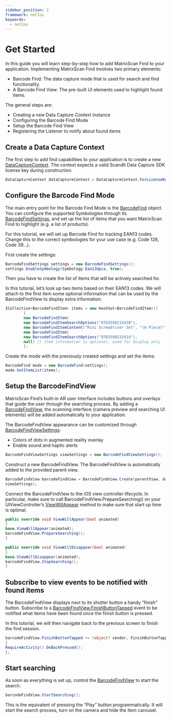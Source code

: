 ```yaml
---
sidebar_position: 2
framework: netIos
keywords:
  - netIos
---
```


# Get Started

In this guide you will learn step-by-step how to add MatrixScan Find to your application. Implementing MatrixScan Find involves two primary elements:

- Barcode Find: The data capture mode that is used for search and find functionality.
- A Barcode Find View: The pre-built UI elements used to highlight found items.

The general steps are:

- Creating a new Data Capture Context instance
- Configuring the Barcode Find Mode
- Setup the Barcode Find View
- Registering the Listener to notify about found items

## Create a Data Capture Context

The first step to add find capabilities to your application is to create a new [DataCaptureContext](https://docs.scandit.com/7.6/data-capture-sdk/dotnet.ios/core/api/data-capture-context.html#class-scandit.datacapture.core.DataCaptureContext). The context expects a valid Scandit Data Capture SDK license key during construction.

```csharp
DataCaptureContext dataCaptureContext = DataCaptureContext.ForLicenseKey("-- ENTER YOUR SCANDIT LICENSE KEY HERE --");
```

## Configure the Barcode Find Mode

The main entry point for the Barcode Find Mode is the [BarcodeFind](https://docs.scandit.com/7.6/data-capture-sdk/dotnet.ios/barcode-capture/api/barcode-find.html#class-scandit.datacapture.barcode.find.BarcodeFind) object. You can configure the supported Symbologies through its [BarcodeFindSettings](https://docs.scandit.com/7.6/data-capture-sdk/dotnet.ios/barcode-capture/api/barcode-find-settings.html#class-scandit.datacapture.barcode.find.BarcodeFindSettings), and set up the list of items that you want MatrixScan Find to highlight (e.g. a list of products).

For this tutorial, we will set up Barcode Find for tracking EAN13 codes. Change this to the correct symbologies for your use case (e.g. Code 128, Code 39…).

First create the settings:

```csharp
BarcodeFindSettings settings = new BarcodeFindSettings();
settings.EnableSymbology(Symbology.Ean13Upca, true);
```

Then you have to create the list of items that will be actively searched for.

In this tutorial, let’s look up two items based on their EAN13 codes. We will attach to the first item some optional information that can be used by the BarcodeFindView to display extra information.

```csharp
ICollection<BarcodeFindItem> items = new HashSet<BarcodeFindItem>()
        {
        new BarcodeFindItem(
        new BarcodeFindItemSearchOptions("9783598215438"),
        new BarcodeFindItemContent("Mini Screwdriver Set", "(6-Piece)", null)),
        new BarcodeFindItem(
        new BarcodeFindItemSearchOptions("9783598215414"),
        null) // Item information is optional, used for display only
        };
```

Create the mode with the previously created settings and set the items:

```csharp
BarcodeFind mode = new BarcodeFind(settings);
mode.SetItemList(items);
```

## Setup the BarcodeFindView

MatrixScan Find’s built-in AR user interface includes buttons and overlays that guide the user through the searching process. By adding a [BarcodeFindView](https://docs.scandit.com/7.6/data-capture-sdk/dotnet.ios/barcode-capture/api/ui/barcode-find-view.html#class-scandit.datacapture.barcode.find.ui.BarcodeFindView), the scanning interface (camera preview and searching UI elements) will be added automatically to your application.

The BarcodeFindView appearance can be customized through [BarcodeFindViewSettings](https://docs.scandit.com/7.6/data-capture-sdk/dotnet.ios/barcode-capture/api/ui/barcode-find-view-settings.html#class-scandit.datacapture.barcode.find.ui.BarcodeFindViewSettings):

- Colors of dots in augmented reality overlay
- Enable sound and haptic alerts

```csharp
BarcodeFindViewSettings viewSettings = new BarcodeFindViewSettings();
```

Construct a new BarcodeFindView. The BarcodeFindView is automatically added to the provided parent view.

```csharp
BarcodeFindView barcodeFindView = BarcodeFindView.Create(parentView, dataCaptureContext, barcodeFind,
viewSettings);
```

Connect the BarcodeFindView to the iOS view controller lifecycle. In particular, make sure to call BarcodeFindView.PrepareSearching() on your UIViewController’s [ViewWillAppear](https://learn.microsoft.com/en-us/dotnet/api/uikit.uiviewcontroller.viewwillappear) method to make sure that start up time is optimal.

```csharp
public override void ViewWillAppear(bool animated)
{
base.ViewWillAppear(animated);
barcodeFindView.PrepareSearching();
}

public override void ViewWillDisappear(bool animated)
{
base.ViewWillDisappear(animated);
barcodeFindView.StopSearching();
}
```

## Subscribe to view events to be notified with found items

The BarcodeFindView displays next to its shutter button a handy “finish” button. Subscribe to a [BarcodeFindView.FinishButtonTapped](https://docs.scandit.com/7.6/data-capture-sdk/dotnet.ios/barcode-capture/api/ui/barcode-find-view.html#property-scandit.datacapture.barcode.find.ui.BarcodeFindView.FinishButtonTapped) event to be notified what items have been found once the finish button is pressed.

In this tutorial, we will then navigate back to the previous screen to finish the find session.

```csharp
barcodeFindView.FinishButtonTapped += (object? sender, FinishButtonTappedEventArgs e) =>
{
RequireActivity().OnBackPressed();
};
```

## Start searching

As soon as everything is set up, control the [BarcodeFindView](https://docs.scandit.com/7.6/data-capture-sdk/dotnet.ios/barcode-capture/api/ui/barcode-find-view.html#class-scandit.datacapture.barcode.find.ui.BarcodeFindView) to start the search.

```csharp
barcodeFindView.StartSearching();
```

This is the equivalent of pressing the “Play” button programmatically. It will start the search process, turn on the camera and hide the item carousel.
